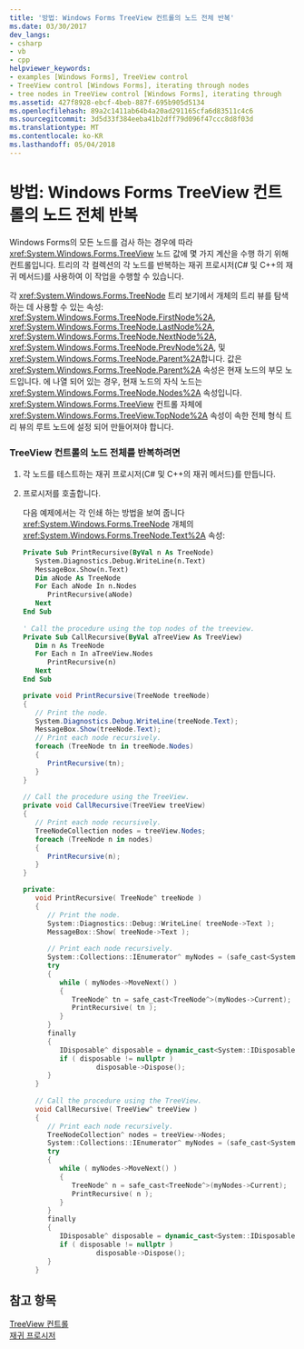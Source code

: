 ```yaml
---
title: '방법: Windows Forms TreeView 컨트롤의 노드 전체 반복'
ms.date: 03/30/2017
dev_langs:
- csharp
- vb
- cpp
helpviewer_keywords:
- examples [Windows Forms], TreeView control
- TreeView control [Windows Forms], iterating through nodes
- tree nodes in TreeView control [Windows Forms], iterating through
ms.assetid: 427f8928-ebcf-4beb-887f-695b905d5134
ms.openlocfilehash: 89a2c1411ab64b4a20ad291165cfa6d83511c4c6
ms.sourcegitcommit: 3d5d33f384eeba41b2dff79d096f47ccc8d8f03d
ms.translationtype: MT
ms.contentlocale: ko-KR
ms.lasthandoff: 05/04/2018
---
```

# <a name="how-to-iterate-through-all-nodes-of-a-windows-forms-treeview-control"></a>방법: Windows Forms TreeView 컨트롤의 노드 전체 반복
Windows Forms의 모든 노드를 검사 하는 경우에 따라 <xref:System.Windows.Forms.TreeView> 노드 값에 몇 가지 계산을 수행 하기 위해 컨트롤입니다. 트리의 각 컬렉션의 각 노드를 반복하는 재귀 프로시저(C# 및 C++의 재귀 메서드)를 사용하여 이 작업을 수행할 수 있습니다.  
  
 각 <xref:System.Windows.Forms.TreeNode> 트리 보기에서 개체의 트리 뷰를 탐색 하는 데 사용할 수 있는 속성: <xref:System.Windows.Forms.TreeNode.FirstNode%2A>, <xref:System.Windows.Forms.TreeNode.LastNode%2A>, <xref:System.Windows.Forms.TreeNode.NextNode%2A>, <xref:System.Windows.Forms.TreeNode.PrevNode%2A>, 및 <xref:System.Windows.Forms.TreeNode.Parent%2A>합니다. 값은 <xref:System.Windows.Forms.TreeNode.Parent%2A> 속성은 현재 노드의 부모 노드입니다. 에 나열 되어 있는 경우, 현재 노드의 자식 노드는 <xref:System.Windows.Forms.TreeNode.Nodes%2A> 속성입니다. <xref:System.Windows.Forms.TreeView> 컨트롤 자체에 <xref:System.Windows.Forms.TreeView.TopNode%2A> 속성이 속한 전체 형식 트리 뷰의 루트 노드에 설정 되어 만들어져야 합니다.  
  
### <a name="to-iterate-through-all-nodes-of-the-treeview-control"></a>TreeView 컨트롤의 노드 전체를 반복하려면  
  
1.  각 노드를 테스트하는 재귀 프로시저(C# 및 C++의 재귀 메서드)를 만듭니다.  
  
2.  프로시저를 호출합니다.  
  
     다음 예제에서는 각 인쇄 하는 방법을 보여 줍니다 <xref:System.Windows.Forms.TreeNode> 개체의 <xref:System.Windows.Forms.TreeNode.Text%2A> 속성:  
  
    ```vb  
    Private Sub PrintRecursive(ByVal n As TreeNode)  
       System.Diagnostics.Debug.WriteLine(n.Text)  
       MessageBox.Show(n.Text)  
       Dim aNode As TreeNode  
       For Each aNode In n.Nodes  
          PrintRecursive(aNode)  
       Next  
    End Sub  
  
    ' Call the procedure using the top nodes of the treeview.  
    Private Sub CallRecursive(ByVal aTreeView As TreeView)  
       Dim n As TreeNode  
       For Each n In aTreeView.Nodes  
          PrintRecursive(n)  
       Next  
    End Sub  
    ```  
  
    ```csharp  
    private void PrintRecursive(TreeNode treeNode)  
    {  
       // Print the node.  
       System.Diagnostics.Debug.WriteLine(treeNode.Text);  
       MessageBox.Show(treeNode.Text);  
       // Print each node recursively.  
       foreach (TreeNode tn in treeNode.Nodes)  
       {  
          PrintRecursive(tn);  
       }  
    }  
  
    // Call the procedure using the TreeView.  
    private void CallRecursive(TreeView treeView)  
    {  
       // Print each node recursively.  
       TreeNodeCollection nodes = treeView.Nodes;  
       foreach (TreeNode n in nodes)  
       {  
          PrintRecursive(n);  
       }  
    }  
    ```  
  
    ```cpp  
    private:  
       void PrintRecursive( TreeNode^ treeNode )  
       {  
          // Print the node.  
          System::Diagnostics::Debug::WriteLine( treeNode->Text );  
          MessageBox::Show( treeNode->Text );  
  
          // Print each node recursively.  
          System::Collections::IEnumerator^ myNodes = (safe_cast<System::Collections::IEnumerable^>(treeNode->Nodes))->GetEnumerator();  
          try  
          {  
             while ( myNodes->MoveNext() )  
             {  
                TreeNode^ tn = safe_cast<TreeNode^>(myNodes->Current);  
                PrintRecursive( tn );  
             }  
          }  
          finally  
          {  
             IDisposable^ disposable = dynamic_cast<System::IDisposable^>(myNodes);  
             if ( disposable != nullptr )  
                      disposable->Dispose();  
          }  
       }  
  
       // Call the procedure using the TreeView.  
       void CallRecursive( TreeView^ treeView )  
       {  
          // Print each node recursively.  
          TreeNodeCollection^ nodes = treeView->Nodes;  
          System::Collections::IEnumerator^ myNodes = (safe_cast<System::Collections::IEnumerable^>(nodes))->GetEnumerator();  
          try  
          {  
             while ( myNodes->MoveNext() )  
             {  
                TreeNode^ n = safe_cast<TreeNode^>(myNodes->Current);  
                PrintRecursive( n );  
             }  
          }  
          finally  
          {  
             IDisposable^ disposable = dynamic_cast<System::IDisposable^>(myNodes);  
             if ( disposable != nullptr )  
                      disposable->Dispose();  
          }  
       }  
    ```  
  
## <a name="see-also"></a>참고 항목  
 [TreeView 컨트롤](../../../../docs/framework/winforms/controls/treeview-control-windows-forms.md)  
 [재귀 프로시저](~/docs/visual-basic/programming-guide/language-features/procedures/recursive-procedures.md)

